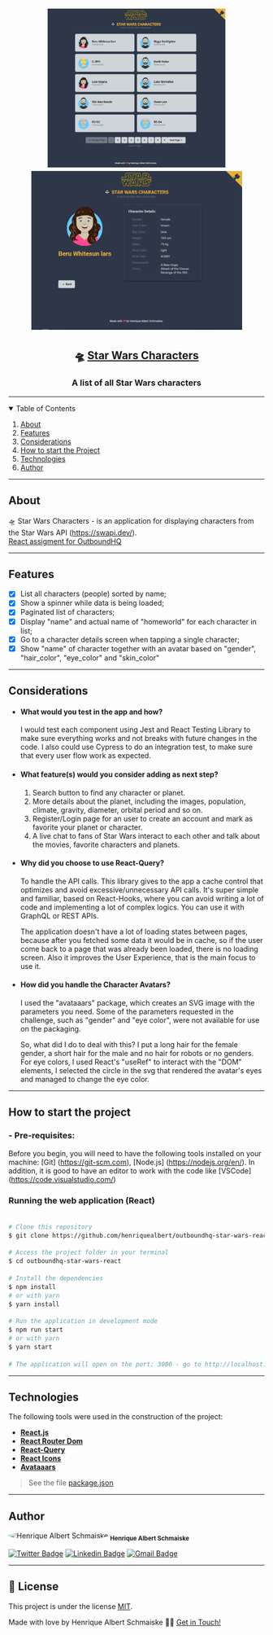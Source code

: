 <h1 align="center">
    <img alt="Star Wars Characters" title="#star-wars-characters" src="./assets/banner.PNG" width="350px"/>
    <img alt="Star Wars Characters" src="./assets/banner-detail.PNG" width="415px"/>
</h1>

<h2 align="center">
   🛸 <a href="#">Star Wars Characters</a>
</h2>

<h3 align="center">
    A list of all Star Wars characters
</h3>

---

<!-- TABLE OF CONTENTS -->
<details open="open">
  <summary>Table of Contents</summary>
  <ol>
    <li><a href="#about">About</a></li>
    <li><a href="#features">Features</a></li>
    <li><a href="#considerations">Considerations</a></li>
    <li><a href="#how-to-start-the-project">How to start the Project</a></li>
    <li><a href="#technologies">Technologies</a></li>
    <li><a href="#author">Author</a></li>
  </ol>
</details>

---


## About

🛸 Star Wars Characters - is an application for displaying characters from the Star Wars API (https://swapi.dev/). <br />
[React assigment for OutboundHQ](https://gist.github.com/theill/8513e6cfce2e7b04cf7af80c8c6bdd8b)

---

## Features

- [x] List all characters (people) sorted by name;
- [x] Show a spinner while data is being loaded;
- [x] Paginated list of characters;
- [x] Display "name" and actual name of "homeworld" for each character in list;
- [x] Go to a character details screen when tapping a single character;
- [x] Show "name" of character together with an avatar based on "gender", "hair_color", "eye_color" and "skin_color"

---
## Considerations

* <h4>What would you test in the app and how?</h4>
  <p>I would test each component using Jest and React Testing Library to make sure everything works and not breaks with future changes in the code.
  I also could use Cypress to do an integration test, to make sure that every user flow work as expected.
  </p>
* <h4>What feature(s) would you consider adding as next step?</h4>
  <ol>
    <li>Search button to find any character or planet.</li>
    <li>More details about the planet, including the images, population, climate, gravity, diameter, orbital period  and so on.</li>
    <li>Register/Login page for an user to create an account and mark as favorite your planet or character.</li>
    <li>A live chat to fans of Star Wars interact to each other and talk about the movies, favorite characters and planets.</li>
  </ol>
* <h4>Why did you choose to use React-Query?</h4>
  <p>To handle the API calls. This library gives to the app a cache control that optimizes and avoid excessive/unnecessary API calls.
  It's super simple and familiar, based on React-Hooks, where you can avoid writing a lot of code and implementing a lot of complex logics. You can use it with GraphQL or REST APIs.</p>
  <p>
  The application doesn't have a lot of loading states between pages, because after you fetched some data it would be in cache, so if the user come back to a page that was already been loaded, there is no loading screen.
  Also it improves the User Experience, that is the main focus to use it.
  </p>
* <h4>How did you handle the Character Avatars?</h4>
  <p>I used the "avataaars" package, which creates an SVG image with the parameters you need.
  Some of the parameters requested in the challenge, such as "gender" and "eye color", were not available for use on the packaging.</p>
  <p>So, what did I do to deal with this?
  I put a long hair for the female gender, a short hair for the male and no hair for robots or no genders.
  For eye colors, I used React's "useRef" to interact with the "DOM" elements, I selected the circle in the svg that rendered the avatar's eyes and managed to change the eye color.
  </p>

---

## How to start the project

### - Pre-requisites:

Before you begin, you will need to have the following tools installed on your machine:
[Git] (https://git-scm.com), [Node.js] (https://nodejs.org/en/).
In addition, it is good to have an editor to work with the code like [VSCode] (https://code.visualstudio.com/)


### Running the web application (React)

```bash

# Clone this repository
$ git clone https://github.com/henriquealbert/outboundhq-star-wars-react.git

# Access the project folder in your terminal
$ cd outboundhq-star-wars-react

# Install the dependencies
$ npm install
# or with yarn
$ yarn install

# Run the application in development mode
$ npm run start
# or with yarn
$ yarn start

# The application will open on the port: 3000 - go to http://localhost:3000

```

---

## Technologies

The following tools were used in the construction of the project:

-   **[React.js](https://github.com/facebook/create-react-app)**
-   **[React Router Dom](https://github.com/ReactTraining/react-router/tree/master/packages/react-router-dom)**
-   **[React-Query](https://github.com/tannerlinsley/react-query)**
-   **[React Icons](https://react-icons.github.io/react-icons/)**
-   **[Avataaars](https://github.com/fangpenlin/avataaars)**

> See the file  [package.json](https://github.com/henriquealbert/outboundhq-star-wars-react/blob/main/package.json)


---

## Author

 <img style="border-radius: 50%;" src="https://avatars.githubusercontent.com/u/59376543?s=460&u=137df36a904881072eb6480658fbaa70c8971b7c&v=4" width="100px;" alt="Henrique Albert Schmaiske"/>
 <sub><b>Henrique Albert Schmaiske</b></sub>
 <br />

[![Twitter Badge](https://img.shields.io/badge/-@hschmaiske-1ca0f1?style=flat-square&labelColor=1ca0f1&logo=twitter&logoColor=white&link=https://twitter.com/hschmaiske)](https://twitter.com/hschmaiske) [![Linkedin Badge](https://img.shields.io/badge/-Henrique-blue?style=flat-square&logo=Linkedin&logoColor=white&link=https://www.linkedin.com/in/henrique-albert-schmaiske/)](https://www.linkedin.com/in/henrique-albert-schmaiske/)
[![Gmail Badge](https://img.shields.io/badge/-ishenriquealbert@gmail.com-c14438?style=flat-square&logo=Gmail&logoColor=white&link=mailto:ishenriquealbert@gmail.com)](mailto:ishenriquealbert@gmail.com)

---

## 📝 License

This project is under the license [MIT](./LICENSE).

Made with love by Henrique Albert Schmaiske 👋🏻 [Get in Touch!](https://www.linkedin.com/in/henrique-albert-schmaiske/)

